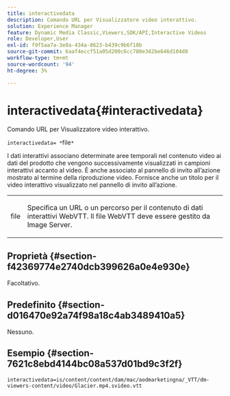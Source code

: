 ```yaml
---
title: interactivedata
description: Comando URL per Visualizzatore video interattivo.
solution: Experience Manager
feature: Dynamic Media Classic,Viewers,SDK/API,Interactive Videos
role: Developer,User
exl-id: f9f5aa7a-3e0a-434a-8623-b439c9b6f18b
source-git-commit: 6aaf4eccf51a05d200c6cc780e342be646d104d8
workflow-type: tm+mt
source-wordcount: '94'
ht-degree: 3%

---
```


# interactivedata{#interactivedata}

Comando URL per Visualizzatore video interattivo.

`interactivedata= *`file`*`

I dati interattivi associano determinate aree temporali nel contenuto video ai dati del prodotto che vengono successivamente visualizzati in campioni interattivi accanto al video. È anche associato al pannello di invito all’azione mostrato al termine della riproduzione video. Fornisce anche un titolo per il video interattivo visualizzato nel pannello di invito all’azione.

<table id="table_C616483932C2482CA9794DDD7313FD7C"> 
 <tbody> 
  <tr> 
   <td colname="col1"> <p> <span class="codeph"> <span class="varname"> file</span> </span> </p> </td> 
   <td colname="col2"> <p> Specifica un URL o un percorso per il contenuto di dati interattivi WebVTT. Il file WebVTT deve essere gestito da Image Server. </p> </td> 
  </tr> 
 </tbody> 
</table>

## Proprietà {#section-f42369774e2740dcb399626a0e4e930e}

Facoltativo.

## Predefinito {#section-d016470e92a74f98a18c4ab3489410a5}

Nessuno.

## Esempio {#section-7621c8ebd4144bc08a537d01bd9c3f2f}

```
interactivedata=is/content/content/dam/mac/aodmarketingna/_VTT/dm-viewers-content/video/Glacier.mp4.svideo.vtt
```
